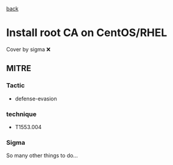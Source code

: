[back](../index.md)
# Install root CA on CentOS/RHEL
Cover by sigma :x: 

## MITRE
### Tactic
  - defense-evasion

### technique
  - T1553.004

### Sigma

 So many other things to do...